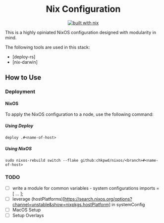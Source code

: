
<div align="center">

# Nix Configuration
[![built with nix](https://img.shields.io/badge/built_with_nix-blue?style=for-the-badge&logo=nixos&logoColor=white)](https://builtwithnix.org)

</div>

This is a highly opiniated NixOS configuration designed with modularity in mind.

The following tools are used in this stack:
- [deploy-rs]
- [nix-darwin]

## How to Use

### Deployment

#### NixOS

To apply the NixOS configuration to a node, use the following command:
##### Using Deploy
```console
deploy .#<name-of-host>
```
##### Using NixOS
```console
sudo nixos-rebuild switch --flake github:chkpwd/nixos/<branch>#<name-of-host>
```

### TODO
- [ ] write a module for common variables - system configurations imports = [ ... ];
- [ ] leverage (hostPlatforms)[https://search.nixos.org/options?channel=unstable&show=nixpkgs.hostPlatform] in systemConfig
- [ ] MacOS Setup
- [ ] Setup Overlays

